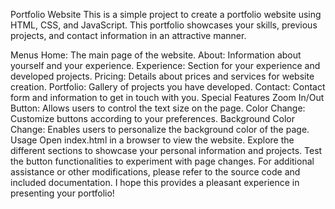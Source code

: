 Portfolio Website
This is a simple project to create a portfolio website using HTML, CSS, and JavaScript. This portfolio showcases your skills, previous projects, and contact information in an attractive manner.

Menus
Home: The main page of the website.
About: Information about yourself and your experience.
Experience: Section for your experience and developed projects.
Pricing: Details about prices and services for website creation.
Portfolio: Gallery of projects you have developed.
Contact: Contact form and information to get in touch with you.
Special Features
Zoom In/Out Button: Allows users to control the text size on the page.
Color Change: Customize buttons according to your preferences.
Background Color Change: Enables users to personalize the background color of the page.
Usage
Open index.html in a browser to view the website.
Explore the different sections to showcase your personal information and projects.
Test the button functionalities to experiment with page changes.
For additional assistance or other modifications, please refer to the source code and included documentation. I hope this provides a pleasant experience in presenting your portfolio!
